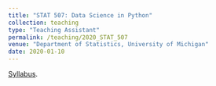 ```yaml
---
title: "STAT 507: Data Science in Python"
collection: teaching
type: "Teaching Assistant"
permalink: /teaching/2020_STAT_507
venue: "Department of Statistics, University of Michigan"
date: 2020-01-10
---
```


[Syllabus](http://tlwangzi123.github.io/files/2020_STAT_507.pdf).
